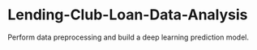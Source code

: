 # Lending-Club-Loan-Data-Analysis
Perform data preprocessing and build a deep learning prediction model. 
